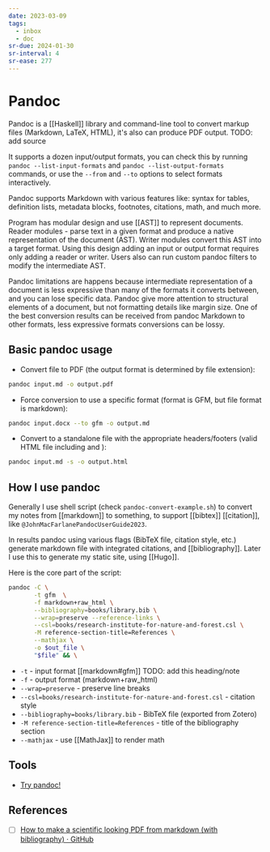 ```yaml
---
date: 2023-03-09
tags:
  - inbox
  - doc
sr-due: 2024-01-30
sr-interval: 4
sr-ease: 277
---
```

# Pandoc

Pandoc is a [[Haskell]] library and command-line tool to convert markup files
(Markdown, LaTeX, HTML), it's also can produce PDF output.
TODO: add source

It supports a dozen input/output formats, you can check this by running
`pandoc --list-input-formats` and `pandoc --list-output-formats` commands, or
use the `--from` and `--to` options to select formats interactively.

Pandoc supports Markdown with various features like: syntax for tables,
definition lists, metadata blocks, footnotes, citations, math, and much more.

Program has modular design and use [[AST]] to represent documents. Reader
modules - parse text in a given format and produce a native representation of
the document (AST). Writer modules convert this AST into a target format. Using
this design adding an input or output format requires only adding a reader or
writer. Users also can run custom pandoc filters to modify the intermediate AST.

Pandoc limitations are happens because intermediate representation of a document
is less expressive than many of the formats it converts between, and you can
lose specific data. Pandoc give more attention to structural elements of a
document, but not formatting details like margin size. One of the best
conversion results can be received from pandoc Markdown to other formats, less
expressive formats conversions can be lossy.

## Basic pandoc usage

- Convert file to PDF (the output format is determined by file extension):

```bash
pandoc input.md -o output.pdf
```

- Force conversion to use a specific format (format is GFM, but file format is
  markdown):

```bash
pandoc input.docx --to gfm -o output.md
```

- Convert to a standalone file with the appropriate headers/footers (valid HTML
  file including <head> and <body>):

```bash
pandoc input.md -s -o output.html
```

## How I use pandoc

Generally I use shell script (check `pandoc-convert-example.sh`) to convert my
notes from [[markdown]] to something, to support [[bibtex]] [[citation]], like
`@JohnMacFarlanePandocUserGuide2023`.

In results pandoc using various flags (BibTeX file, citation style, etc.)
generate markdown file with integrated citations, and [[bibliography]]. Later I
use this to generate my static site, using [[Hugo]].

Here is the core part of the script:

```bash
pandoc -C \
       -t gfm  \
       -f markdown+raw_html \
       --bibliography=books/library.bib \
       --wrap=preserve --reference-links \
       --csl=books/research-institute-for-nature-and-forest.csl \
       -M reference-section-title=References \
       --mathjax \
       -o $out_file \
       "$file" && \
```

- `-t` - input format [[markdown#gfm]] TODO: add this heading/note
- `-f` - output format (markdown+raw_html)
- `--wrap=preserve` - preserve line breaks
- `--csl=books/research-institute-for-nature-and-forest.csl` - citation style
- `--bibliography=books/library.bib` - BibTeX file (exported from Zotero)
- `-M reference-section-title=References` - title of the bibliography section
- `--mathjax` - use [[MathJax]] to render math

## Tools

- [Try pandoc!](https://pandoc.org/try/)

## References

- [ ] [How to make a scientific looking PDF from markdown (with bibliography) · GitHub](https://gist.github.com/maxogden/97190db73ac19fc6c1d9beee1a6e4fc8)
